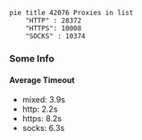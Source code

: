 
```mermaid
pie title 42076 Proxies in list
    "HTTP" : 28372
    "HTTPS": 10008
    "SOCKS" : 10374
```

### Some Info
#### Average Timeout

- mixed: 3.9s
- http: 2.2s
- https: 8.2s
- socks: 6.3s